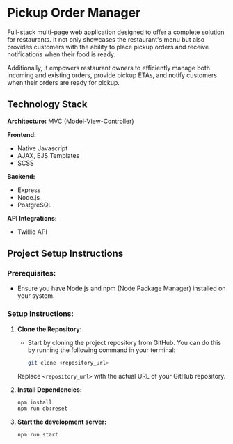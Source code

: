# Pickup Order Manager

Full-stack multi-page web application designed to offer a complete solution for restaurants. It not only showcases the restaurant's menu but also provides customers with the ability to place pickup orders and receive notifications when their food is ready. 

Additionally, it empowers restaurant owners to efficiently manage both incoming and existing orders, provide pickup ETAs, and notify customers when their orders are ready for pickup.


## Technology Stack

**Architecture:** MVC (Model-View-Controller)

**Frontend:**
- Native Javascript
- AJAX, EJS Templates
- SCSS

**Backend:**
- Express
- Node.js
- PostgreSQL

**API Integrations:**
- Twillio API


## Project Setup Instructions

### Prerequisites:
- Ensure you have Node.js and npm (Node Package Manager) installed on your system.

### Setup Instructions:

1. **Clone the Repository:**
   - Start by cloning the project repository from GitHub. You can do this by running the following command in your terminal:

     ```bash
     git clone <repository_url>
     ```

   Replace `<repository_url>` with the actual URL of your GitHub repository.

2. **Install Dependencies:**
     ```bash
     npm install
     npm run db:reset
     ```

3. **Start the development server:**

     ```bash
     npm run start
     ```
